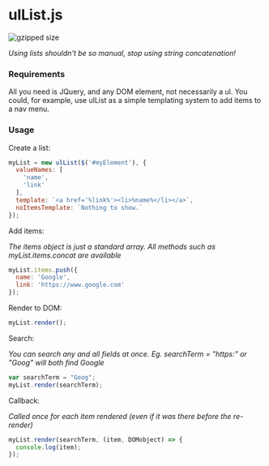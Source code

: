 # ulList.js
![gzipped size](https://img.badgesize.io/Adybo123/ulList.js/master/dist/ulList.min.js.svg?compression=gzip)

*Using lists shouldn't be so manual, stop using string concatenation!*

### Requirements
All you need is JQuery, and any DOM element, not necessarily a ul.
You could, for example, use ulList as a simple templating system to add items to a nav menu.

### Usage

Create a list:
```js
myList = new ulList($('#myElement'), {
  valueNames: [
    'name',
    'link'
  ],
  template: `<a href='%link%'><li>%name%</li></a>`,
  noItemsTemplate: `Nothing to show.`
});
```

Add items:

_The items object is just a standard array. All methods such as myList.items.concat are available_
```js
myList.items.push({
  name: 'Google',
  link: 'https://www.google.com'
});
```

Render to DOM:
```js
myList.render();
```

Search:

_You can search any and all fields at once. Eg. searchTerm = "https:" or "Goog" will both find Google_
```js
var searchTerm = "Goog";
myList.render(searchTerm);
```

Callback:

_Called once for each item rendered (even if it was there before the re-render)_
```js
myList.render(searchTerm, (item, DOMobject) => {
  console.log(item);
});
```

